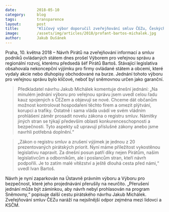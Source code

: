 ```yaml
---
date:         2018-05-10
category:     blog
tags:         transparence
layout:       post
title:        "Klíčový výbor doporučil zveřejňování smluv ČEZu, Českých drah a dalších státních firem"
image:        /assets/img/articles/2018/profant-bartos-michalek.jpg
author:       Jakub Dušánek
---
```


 
Praha, 10. května 2018 – Návrh Pirátů na zveřejňování informací a smluv podniků ovládaných státem dnes prošel Výborem pro veřejnou správu a regionální rozvoj, kterému předsedá šéf Pirátů Bartoš. Stávající legislativa obsahovala nekoncepční výjimku pro firmy ovládané státem a obcemi, které vydaly akcie nebo dluhopisy obchodované na burze. Jednání tohoto výboru pro veřejnou správu bylo klíčové, neboť byl sněmovnou určen jako garanční.
 
> Předkladatel návrhu Jakub Michálek komentuje dnešní jednání: „Na minulém jednání výboru pro veřejnou správu jsem uvedl celou řadu kauz spojených s ČEZem a objevují se nové. Chceme dát občanům možnost kontrolovat hospodaření těchto firem a omezit plýtvání, korupci a trafiky. Ostatně i sama vláda uvádí ve svém vládním prohlášení záměr prosadit novelu zákona o registru smluv. Námitky jiných stran se týkají především oblasti konkurenceschopnosti a bezpečnosti. Tyto aspekty už upravují příslušné zákony anebo jsme navrhli potřebná doplnění.“
 
> „Zákon o registru smluv a zrušení výjimek je jednou z 20 prezentovaných pirátských priorit. Nyní máme příležitost vykostěnou legislativu napravit. Za dnešní posun patří díky nejen Pirátům, našim legislativcům a odborníkům, ale i poslancům stran, kteří návrh podpořili. Je to zatím malé vítězství a ještě dlouhá cesta před námi,“ uvedl Ivan Bartoš.
 
Návrh je nyní zaparkován na Ústavně právním výboru a Výboru pro bezpečnost, které jeho projednávání přerušily na neurčito. „Přerušení jednání může být záminkou, aby návrh nebyl prohlasován na program Sněmovny,“ popisuje další cestu pirátského návrhu Jakub Michálek. Zveřejňování smluv ČEZu naráží na nejsilnější odpor zejména mezi lidovci a KSČM.

